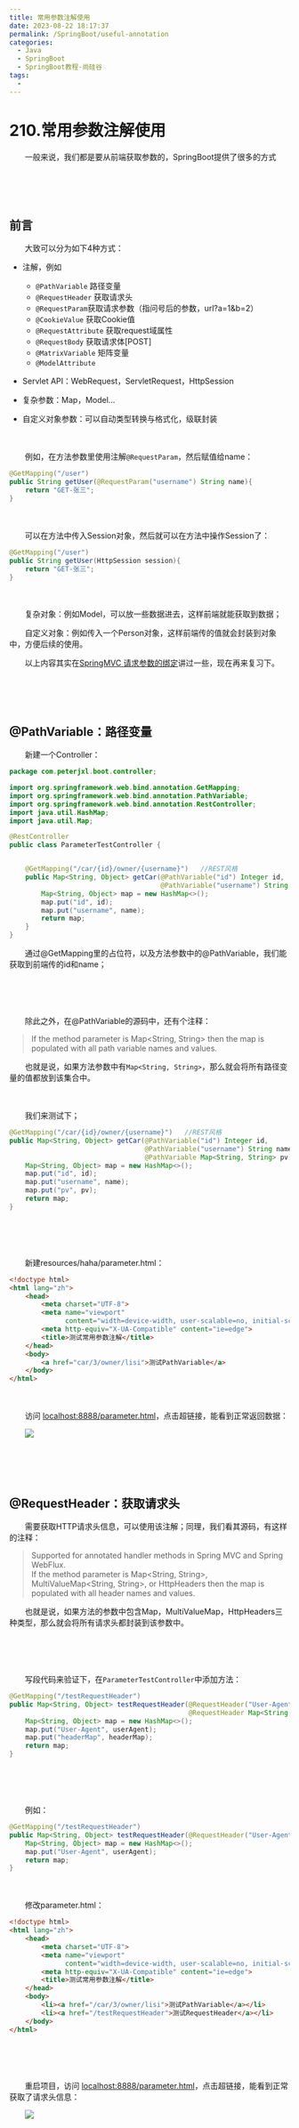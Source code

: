 ```yaml
---
title: 常用参数注解使用
date: 2023-08-22 18:17:37
permalink: /SpringBoot/useful-annotation
categories:
  - Java
  - SpringBoot
  - SpringBoot教程-尚硅谷
tags:
  - 
---
```

# 210.常用参数注解使用

　　一般来说，我们都是要从前端获取参数的，SpringBoot提供了很多的方式
<!-- more -->　　
　　‍

## 前言

　　大致可以分为如下4种方式：

* 注解，例如

  * ​`@PathVariable`​ 路径变量
  * ​`@RequestHeader`​ 获取请求头
  * ​`@RequestParam`​ 获取请求参数（指问号后的参数，url?a=1&b=2）
  * ​`@CookieValue`​ 获取Cookie值
  * ​`@RequestAttribute`​ 获取request域属性
  * ​`@RequestBody`​ 获取请求体[POST]
  * ​`@MatrixVariable`​ 矩阵变量
  * ​`@ModelAttribute`​
* Servlet API：WebRequest，ServletRequest，HttpSession
* 复杂参数：Map，Model...
* 自定义对象参数：可以自动类型转换与格式化，级联封装

　　‍

　　例如，在方法参数里使用注解`@RequestParam`​，然后赋值给name：

```java
@GetMapping("/user")
public String getUser(@RequestParam("username") String name){
    return "GET-张三";
}
```

　　‍

　　可以在方法中传入Session对象，然后就可以在方法中操作Session了：

```java
@GetMapping("/user")
public String getUser(HttpSession session){
    return "GET-张三";
}
```

　　‍

　　复杂对象：例如Model，可以放一些数据进去，这样前端就能获取到数据；

　　自定义对象：例如传入一个Person对象，这样前端传的值就会封装到对象中，方便后续的使用。

　　以上内容其实在[SpringMVC 请求参数的绑定](https://www.peterjxl.com/SpringMVC/bind/#%E4%B8%AD%E6%96%87%E9%97%AE%E9%A2%98)讲过一些，现在再来复习下。

　　‍

　　‍

## @PathVariable：路径变量

　　新建一个Controller：

```java
package com.peterjxl.boot.controller;

import org.springframework.web.bind.annotation.GetMapping;
import org.springframework.web.bind.annotation.PathVariable;
import org.springframework.web.bind.annotation.RestController;
import java.util.HashMap;
import java.util.Map;

@RestController
public class ParameterTestController {


    @GetMapping("/car/{id}/owner/{username}")   //REST风格
    public Map<String, Object> getCar(@PathVariable("id") Integer id,
                                      @PathVariable("username") String name) {
        Map<String, Object> map = new HashMap<>();
        map.put("id", id);
        map.put("username", name);
        return map;
    }
}
```

　　通过@GetMapping里的占位符，以及方法参数中的@PathVariable，我们能获取到前端传的id和name；

　　‍

　　‍

　　除此之外，在@PathVariable的源码中，还有个注释：

> If the method parameter is Map<String, String> then the map is populated with all path variable names and values.

　　也就是说，如果方法参数中有`Map<String, String>`​，那么就会将所有路径变量的值都放到该集合中。

　　‍

　　我们来测试下；

```java
@GetMapping("/car/{id}/owner/{username}")   //REST风格
public Map<String, Object> getCar(@PathVariable("id") Integer id,
                                  @PathVariable("username") String name,
                                  @PathVariable Map<String, String> pv) {
    Map<String, Object> map = new HashMap<>();
    map.put("id", id);
    map.put("username", name);
    map.put("pv", pv);
    return map;
}
```

　　‍

　　‍

　　新建resources/haha/parameter.html：

```html
<!doctype html>
<html lang="zh">
    <head>
        <meta charset="UTF-8">
        <meta name="viewport"
              content="width=device-width, user-scalable=no, initial-scale=1.0, maximum-scale=1.0, minimum-scale=1.0">
        <meta http-equiv="X-UA-Compatible" content="ie=edge">
        <title>测试常用参数注解</title>
    </head>
    <body>
        <a href="car/3/owner/lisi">测试PathVariable</a>
    </body>
</html>
```

　　‍

　　访问 [localhost:8888/parameter.html](http://localhost:8888/parameter.html)，点击超链接，能看到正常返回数据：

　　​![](https://image.peterjxl.com/blog/image-20230712190405-afdcuwr.png)​

　　‍

　　‍

## @RequestHeader：获取请求头

　　需要获取HTTP请求头信息，可以使用该注解；同理，我们看其源码，有这样的注释：

> Supported for annotated handler methods in Spring MVC and Spring WebFlux.  
> If the method parameter is Map<String, String>, MultiValueMap<String, String>, or HttpHeaders then the map is populated with all header names and values.

　　也就是说，如果方法的参数中包含Map，MultiValueMap，HttpHeaders三种类型，那么就会将所有请求头都封装到该参数中。

　　‍

　　‍

　　写段代码来验证下，在`ParameterTestController`​中添加方法：

```java
@GetMapping("/testRequestHeader")
public Map<String, Object> testRequestHeader(@RequestHeader("User-Agent") String userAgent,
                                             @RequestHeader Map<String, String> headerMap) {
    Map<String, Object> map = new HashMap<>();
    map.put("User-Agent", userAgent);
    map.put("headerMap", headerMap);
    return map;
}
```

　　‍

　　‍

　　例如：

```java
@GetMapping("/testRequestHeader")
public Map<String, Object> testRequestHeader(@RequestHeader("User-Agent") String userAgent) {
    Map<String, Object> map = new HashMap<>();
    map.put("User-Agent", userAgent);
    return map;
}
```

　　‍

　　修改parameter.html：

```html
<!doctype html>
<html lang="zh">
    <head>
        <meta charset="UTF-8">
        <meta name="viewport"
              content="width=device-width, user-scalable=no, initial-scale=1.0, maximum-scale=1.0, minimum-scale=1.0">
        <meta http-equiv="X-UA-Compatible" content="ie=edge">
        <title>测试常用参数注解</title>
    </head>
    <body>
        <li><a href="/car/3/owner/lisi">测试PathVariable</a></li>
        <li><a href="/testRequestHeader">测试RequestHeader</a></li>
    </body>
</html>
```

　　‍

　　‍

　　重启项目，访问 [localhost:8888/parameter.html](localhost:8888/parameter.html)，点击超链接，能看到正常获取了请求头信息：

　　​![](https://image.peterjxl.com/blog/image-20230712210226-uzry97o.png)​

　　‍

　　‍

　　‍

## @RequestParam：获取请求参数

　　‍

　　例如，前端传值是这样的：

```html
<a href="/testRequestParam?age=18&inters=basketball&inters=music">测试RequestParameter</a>
```

　　‍

　　然后后端可以这样获取参数：

```Java
@GetMapping("/testRequestParam")
public Map<String, Object> testRequestParam(@RequestParam("age") Integer age,
                                       @RequestParam("inters") List<String> inters,
                                       @RequestParam Map<String, String> params) {
    Map<String, Object> map = new HashMap<>();
    map.put("age", age);
    map.put("inters", inters);
    map.put("params", params);  //所有参数
    return map;
}
```

　　‍

> ps，源码也有这样的注释：If the method parameter is Map<String, String> or MultiValueMap<String, String> and a parameter name is not specified, then the map parameter is populated with all request parameter names and values.
>
>  也就是方法中传了Map、MultiValueMap，就会封装所有参数

　　‍

　　测试效果：

　　​![](https://image.peterjxl.com/blog/image-20230712211134-64g5qm7.png)​

　　‍

　　这里params的inters少了一个值，这是因为我们用的是Map<String, String>，而key是不能重复的，所以只有一个被存入了。改为MultiValueMap即可正常获取到所有值。

　　‍

　　‍

## @CookieValue：获取Cookie

　　使用@CookieValue注解，可以将cookie的值赋值给String类型，也可以直接赋值给一个Cookie对象。

　　首先，可以看看目前有什么Cookie：打开控制台（F12），

　　​![](https://image.peterjxl.com/blog/image-20230712213346-9vy8q03.png)

　　‍

　　​

　　然后复制一个Cookie的名称。后端代码：

```Java
@GetMapping("/testCookieValue")
public Map<String, Object> testCookieValue(
    @CookieValue("Hm_lpvt_935c298d3de674300e25695d1ece4c34") String c,
    @CookieValue("Hm_lpvt_935c298d3de674300e25695d1ece4c34") Cookie cookie) {
    Map<String, Object> map = new HashMap<>();
    map.put("c", c);
    System.out.println(cookie.getName() + "----" + cookie.getValue());
    return map;
}
```

　　‍

　　前端代码：

```html
<a href="/testCookieValue">测试testCookieValue</a>
```

　　‍

　　测试效果：

　　​![](https://image.peterjxl.com/blog/image-20230712213913-h29684r.png)​

　　‍

　　‍

　　‍

　　‍

　　‍

## @RequestBody：获取请求体

　　‍

　　前端代码：

```html
<form action="/testRequestBody" method="post">
    测试@RequestBody获取数据<br/>
    <input type="text" name="username" placeholder="请输入用户名"> <br/>
    <input type="text" name="email" placeholder="请输入邮箱"><br/>
    <input type="submit" value="提交"><br/>
</form>
```

　　‍

　　‍

　　后端代码：

```Java
@PostMapping("/testRequestBody")
public Map<String, Object> testRequestBody(@RequestBody String content) {
    Map<String, Object> map = new HashMap<>();
    map.put("content", content);
    return map;
}
```

　　‍

　　测试结果：

　　​![](https://image.peterjxl.com/blog/image-20230712214555-i1cu9xh.png)​

　　‍

　　格式之所以是这样子，因为浏览器发送的时候，表达数据就是这样的：可以在控制台看到

　　​![](https://image.peterjxl.com/blog/image-20230712214642-44hzxas.png)​

　　‍

　　‍

## @RequestAttribute：获取request域属性

　　有时候需要请求转发，并且在转发前需要存储一些数据，此时就可以存储到request域中。

　　演示：新建一个类

```Java
package com.peterjxl.boot.controller;

import org.springframework.stereotype.Controller;
import org.springframework.web.bind.annotation.GetMapping;
import org.springframework.web.bind.annotation.RequestAttribute;
import org.springframework.web.bind.annotation.ResponseBody;
import javax.servlet.http.HttpServletRequest;
import java.util.Map;

@Controller
public class RequestController {

    @GetMapping("/goto")
    public String goToPage(HttpServletRequest request) {
        request.setAttribute("msg", "成功了");
        request.setAttribute("code", 200);
        return "forward:/success";  //转发到 /success请求
    }

    @ResponseBody
    @GetMapping("/success")
    public Map<String, Object> testForward(@RequestAttribute("msg") String msg,
                           @RequestAttribute("code") Integer code,
                           HttpServletRequest request) {

        Map<String, Object> map = new java.util.HashMap<>();
        map.put("reqMethod_msg", msg);
        map.put("annotation_msg", request.getAttribute("msg"));
        return map;
    }
}
```

　　‍

　　第一个方法中，存储了一些数据，然后转发请求到/success；

　　第二个方法中，则可以通过@RequestAttribute来获取数据，也可以通过原生的Servlet来获取数据。

> 注意，此时不能方法中传个Map，获取到所有值，没有这样的功能。

　　‍

　　‍

　　测试：访问[localhost:8888/goto](http://localhost:8888/goto)，可以正常获取数据

　　​![](https://image.peterjxl.com/blog/image-20230712215806-cs21jc2.png)​

　　‍

　　不过一般我们是通过EL表达式，来获取和展示值

## 源码

　　已将本文源码上传到[Gitee](https://gitee.com/peterjxl/LearnSpringBoot)或[GitHub](https://github.com/Peter-JXL/LearnSpringBoot) 的分支demo12，读者可以通过切换分支来查看本文的示例代码
